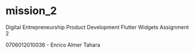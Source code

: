 # mission_2

Digital Entrepreneurship Product Development
Flutter Widgets Assignment 2

0706012010036 - Enrico Almer Tahara